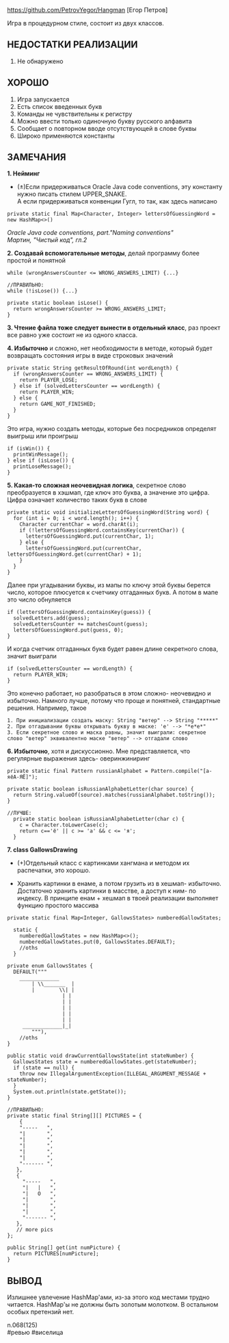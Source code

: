 https://github.com/PetrovYegor/Hangman
[Егор Петров]

Игра в процедурном стиле, состоит из двух классов.

## НЕДОСТАТКИ РЕАЛИЗАЦИИ

1. Не обнаружено

## ХОРОШО

1. Игра запускается
2. Есть список введенных букв
3. Команды не чувствительны к регистру
4. Можно ввести только одиночную букву русского алфавита
5. Сообщает о повторном вводе отсутствующей в слове буквы
6. Широко применяются константы

## ЗАМЕЧАНИЯ

**1. Нейминг**

- (±)Если придерживаться Oracle Java code conventions, эту константу нужно писать стилем UPPER_SNAKE.  
А если придерживаться конвенции Гугл, то так, как здесь написано
```
private static final Map<Character, Integer> lettersOfGuessingWord = new HashMap<>()
```

*Oracle Java code conventions, part."Naming conventions"*  
*Мартин, "Чистый код", гл.2*  

**2. Создавай вспомогательные методы**, делай программу более простой и понятной
```
while (wrongAnswersCounter <= WRONG_ANSWERS_LIMIT) {...}

//ПРАВИЛЬНО:
while (!isLose()) {...}

private static boolean isLose() {
  return wrongAnswersCounter >= WRONG_ANSWERS_LIMIT;
}
```

**3. Чтение файла тоже следует вынести в отдельный класс**, раз проект все равно уже состоит не из одного класса.

**4. Избыточно** и сложно, нет необходимости в методе, который будет возвращать состояния игры в виде строковых значений
```
private static String getResultOfRound(int wordLength) {
  if (wrongAnswersCounter == WRONG_ANSWERS_LIMIT) {
    return PLAYER_LOSE;
  } else if (solvedLettersCounter == wordLength) {
    return PLAYER_WIN;
  } else {
    return GAME_NOT_FINISHED;
  }
}
```

Это игра, нужно создать методы, которые без посредников определят выигрыш или проигрыш
```
if (isWin()) {
  printWinMessage();  
} else if (isLose()) {
  printLoseMessage(); 
}
```

**5. Какая-то сложная неочевидная логика**, секретное слово преобразуется в хэшмап, где ключ это буква, а значение это цифра. Цифра означает количество таких букв в слове
```
private static void initializeLettersOfGuessingWord(String word) {
  for (int i = 0; i < word.length(); i++) {
    Character currentChar = word.charAt(i);
    if (!lettersOfGuessingWord.containsKey(currentChar)) {
      lettersOfGuessingWord.put(currentChar, 1);
    } else {
      lettersOfGuessingWord.put(currentChar, lettersOfGuessingWord.get(currentChar) + 1);
    }
  }
}
```

Далее при угадывании буквы, из мапы по ключу этой буквы берется число, которое плюсуется к счетчику отгаданных букв. А потом в мапе это число обнуляется
```
if (lettersOfGuessingWord.containsKey(guess)) {
  solvedLetters.add(guess);
  solvedLettersCounter += matchesCount(guess);
  lettersOfGuessingWord.put(guess, 0);
}
```

И когда счетчик отгаданных букв будет равен длине секретного слова, значит выиграли
```
if (solvedLettersCounter == wordLength) {
  return PLAYER_WIN;
}
```

Это конечно работает, но разобраться в этом сложно- неочевидно и избыточно.
Намного лучше, потому что проще и понятней, стандартные решения. Например, такое
```
1. При инициализации создать маску: String "ветер" --> String "*****"
2. При отгадывании буквы открывать букву в маске: 'е' --> "*е*е*"
3. Если секретное слово и маска равны, значит выиграли: секретное слово "ветер" эквивалентно маске "ветер" --> отгадали слово
```

**6. Избыточно**, хотя и дискуссионно. Мне представляется, что регулярные выражения здесь- оверинжиниринг
```
private static final Pattern russianAlphabet = Pattern.compile("[а-яёА-ЯЁ]");

private static boolean isRussianAlphabetLetter(char source) {
  return String.valueOf(source).matches(russianAlphabet.toString());
}

//ЛУЧШЕ:
  private static boolean isRussianAlphabetLetter(char c) {
    c = Character.toLowerCase(c);
    return c=='ё' || c >= 'а' && c <= 'я';
  }
```

**7. class GallowsDrawing**

+ (+)Отдельный класс с картинками хангмана и методом их распечатки, это хорошо.

- Хранить картинки в енаме, а потом грузить из в хешмап- избыточно. Достаточно хранить картинки в масстве, а доступ к ним- по индексу. 
В принципе енам + хешмап в твоей реализации выполняет функцию простого массива
```
private static final Map<Integer, GallowsStates> numberedGallowStates;

  static {
    numberedGallowStates = new HashMap<>();
    numberedGallowStates.put(0, GallowsStates.DEFAULT);
    //oths
  }

private enum GallowsStates {
  DEFAULT("""
    _____________
        | \\_______  |
        |        \\| |
                  | |
                  | |
                  | |
                  | |
                  | |
     _____________|_|
        """),
    //oths
}        

public static void drawCurrentGallowsState(int stateNumber) {
  GallowsStates state = numberedGallowStates.get(stateNumber);
  if (state == null) {
    throw new IllegalArgumentException(ILLEGAL_ARGUMENT_MESSAGE + stateNumber);
  }
  System.out.println(state.getState());
}

//ПРАВИЛЬНО:
private static final String[][] PICTURES = {
    {
    "-----   ",
    "|       ",
    "|       ",
    "|       ",
    "|       ",
    "|       ",
    "------- ",
   },
   {
     "-----   ",
     "|   |   ",
     "|   O   ",
     "|       ",
     "|       ",
     "|       ",
     "------- ",
   },
   // more pics
};

public String[] get(int numPicture) {  
  return PICTURES[numPicture]; 
}
```

## ВЫВОД

Излишнее увлечение HashMap'ами, из-за этого код местами трудно читается. HashMap'ы не должны быть золотым молотком.  В остальном особых претензий нет.

n.068(125)  
#ревью #виселица    